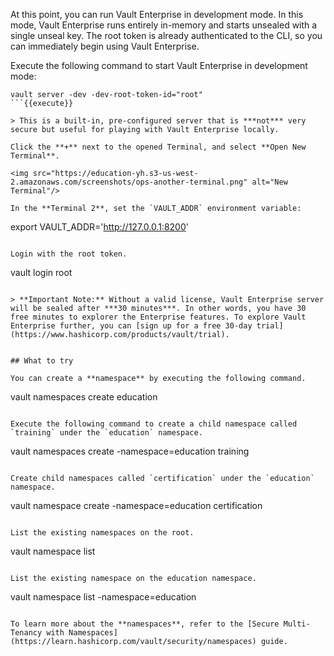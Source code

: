 At this point, you can run Vault Enterprise in development mode. In this mode, Vault Enterprise runs entirely in-memory and starts unsealed with a single unseal key. The root token is already authenticated to the CLI, so you can immediately begin using Vault Enterprise.

Execute the following command to start Vault Enterprise in development mode:

```
vault server -dev -dev-root-token-id="root"
```{{execute}}

> This is a built-in, pre-configured server that is ***not*** very secure but useful for playing with Vault Enterprise locally.

Click the **+** next to the opened Terminal, and select **Open New Terminal**.

<img src="https://education-yh.s3-us-west-2.amazonaws.com/screenshots/ops-another-terminal.png" alt="New Terminal"/>

In the **Terminal 2**, set the `VAULT_ADDR` environment variable:

```
export VAULT_ADDR='http://127.0.0.1:8200'
```{{execute T2}}

Login with the root token.

```
vault login root
```{{execute T2}}

> **Important Note:** Without a valid license, Vault Enterprise server will be sealed after ***30 minutes***. In other words, you have 30 free minutes to explorer the Enterprise features. To explore Vault Enterprise further, you can [sign up for a free 30-day trial](https://www.hashicorp.com/products/vault/trial).


## What to try

You can create a **namespace** by executing the following command.

```
vault namespaces create education
```{{execute T2}}

Execute the following command to create a child namespace called `training` under the `education` namespace.

```
vault namespaces create -namespace=education training
```{{execute T2}}

Create child namespaces called `certification` under the `education` namespace.

```
vault namespace create -namespace=education certification
```{{execute T2}}

List the existing namespaces on the root.

```
vault namespace list
```{{execute T2}}

List the existing namespace on the education namespace.

```
vault namespace list -namespace=education
```{{execute T2}}

To learn more about the **namespaces**, refer to the [Secure Multi-Tenancy with Namespaces](https://learn.hashicorp.com/vault/security/namespaces) guide.
